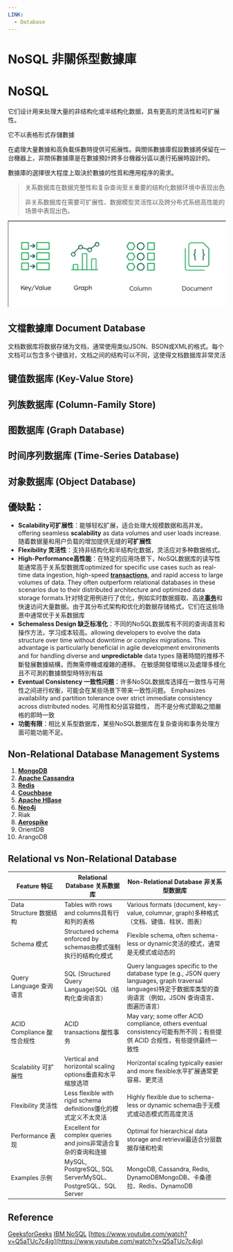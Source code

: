 ```yaml
---
LINK:
  - Database
---
```

# NoSQL 非關係型數據庫

# NoSQL

它们设计用来处理大量的非结构化或半结构化数据，具有更高的灵活性和可扩展性。

它不以表格形式存儲數據

在處理大量數據和高負載係數時提供可拓展性。與關係數據庫假設數據將保留在一台機器上，非關係數據庫是在數據預計跨多台機器分區以進行拓展時設計的。

數據庫的選擇很大程度上取決於數據的性質和應用程序的需求。

> 关系数据库在数据完整性和复杂查询至关重要的结构化数据环境中表现出色
> 
> 
> 非关系数据库在需要可扩展性、数据模型灵活性以及跨分布式系统高性能的场景中表现出色。
> 

![image.png](NoSQL%20%E9%9D%9E%E9%97%9C%E4%BF%82%E5%9E%8B%E6%95%B8%E6%93%9A%E5%BA%AB%20d48f5e846c2a4695acad13660449a918/image.png)

## 文檔數據庫 Document Database

文档数据库将数据存储为文档，通常使用类似JSON、BSON或XML的格式。每个文档可以包含多个键值对，文档之间的结构可以不同，这使得文档数据库非常灵活

## 键值数据库 (Key-Value Store)

## 列族数据库 (Column-Family Store)

## 图数据库 (Graph Database)

## 时间序列数据库 (Time-Series Database)

## 对象数据库 (Object Database)

## 優缺點：

- **Scalability可扩展性**：能够轻松扩展，适合处理大规模数据和高并发。offering seamless **scalability** as data volumes and user loads increase.随着数据量和用户负载的增加提供无缝的**可扩展性**
- **Flexibility 灵活性**：支持非结构化和半结构化数据，灵活应对多种数据格式。
- **High-Performance高性能**：在特定的应用场景下，NoSQL数据库的读写性能通常高于关系型数据库optimized for specific use cases such as real-time data ingestion, high-speed [**transactions**](https://www.geeksforgeeks.org/transaction-in-dbms/), and rapid access to large volumes of data. They often outperform relational databases in these scenarios due to their distributed architecture and optimized data storage formats.针对特定用例进行了优化，例如实时数据摄取、高速[**事务**](https://www.geeksforgeeks.org/transaction-in-dbms/)和快速访问大量数据。由于其分布式架构和优化的数据存储格式，它们在这些场景中通常优于关系数据库
- **Schemaless Design 缺乏标准化**：不同的NoSQL数据库有不同的查询语言和操作方法，学习成本较高。allowing developers to evolve the data structure over time without downtime or complex migrations. This advantage is particularly beneficial in agile development environments and for handling diverse and **unpredictable** data types 隨著時間的推移不斷發展數據結構，而無需停機或複雜的遷移。 在敏感開發環境以及處理多樣化且不可測的數據類型時特別有益
- **Eventual Consistency 一致性问题**：许多NoSQL数据库选择在一致性与可用性之间进行权衡，可能会在某些场景下带来一致性问题。  Emphasizes availability and partition tolerance over strict immediate consistency across distributed nodes. 可用性和分區容錯性， 而不是分佈式節點之間嚴格的即時一致
- **功能有限**：相比关系型数据库，某些NoSQL数据库在复杂查询和事务处理方面可能功能不足。

## **Non-Relational Database Management Systems**

1. [**MongoDB**](https://www.geeksforgeeks.org/mongodb-an-introduction/)
2. [**Apache Cassandra**](https://www.geeksforgeeks.org/apache-cassandra-nosql-database/) 
3. [**Redis**](https://www.geeksforgeeks.org/introduction-to-redis-server/) 
4. [**Couchbase**](https://www.geeksforgeeks.org/difference-between-couchbase-and-mysql/) 
5. [**Apache HBase**](https://www.geeksforgeeks.org/apache-hbase/) 
6. [**Neo4j**](https://www.geeksforgeeks.org/difference-between-neo4j-and-couchdb/) 
7. Riak
8. [**Aerospike**](https://www.geeksforgeeks.org/difference-between-aerospike-and-altibase/)
9. OrientDB
10. ArangoDB

## Relational vs Non-Relational Database

| Feature 特征 | Relational Database 关系数据库 | Non-Relational Database 非关系型数据库 |
| --- | --- | --- |
| Data Structure 数据结构 | Tables with rows and columns具有行和列的表格 | Various formats (document, key-value, columnar, graph)多种格式（文档、键值、柱状、图表） |
| Schema 模式 | Structured schema enforced by schemas由模式强制执行的结构化模式 | Flexible schema, often schema-less or dynamic灵活的模式，通常是无模式或动态的 |
| Query Language 查询语言 | SQL (Structured Query Language)SQL（结构化查询语言） | Query languages specific to the database type (e.g., JSON query languages, graph traversal languages)特定于数据库类型的查询语言（例如，JSON 查询语言、图遍历语言） |
| ACID Compliance 酸性合规性 | ACID transactions 酸性事务 | May vary; some offer ACID compliance, others eventual consistency可能有所不同；有些提供 ACID 合规性，有些提供最终一致性 |
| Scalability 可扩展性 | Vertical and horizontal scaling options垂直和水平缩放选项 | Horizontal scaling typically easier and more flexible水平扩展通常更容易、更灵活 |
| Flexibility 灵活性 | Less flexible with rigid schema definitions僵化的模式定义不太灵活 | Highly flexible due to schema-less or dynamic schema由于无模式或动态模式而高度灵活 |
| Performance 表现 | Excellent for complex queries and joins非常适合复杂的查询和连接 | Optimal for hierarchical data storage and retrieval最适合分层数据存储和检索 |
| Examples 示例 | MySQL, PostgreSQL, SQL ServerMySQL、PostgreSQL、SQL Server | MongoDB, Cassandra, Redis, DynamoDBMongoDB、卡桑德拉、Redis、DynamoDB |

## Reference
[GeeksforGeeks](https://www.geeksforgeeks.org/non-relational-databases-and-their-types/?ref=roadmap)
[IBM NoSQL](https://www.ibm.com/topics/nosql-databases)
[https://www.youtube.com/watch?v=Q5aTUc7c4jg](https://www.youtube.com/watch?v=Q5aTUc7c4jg)